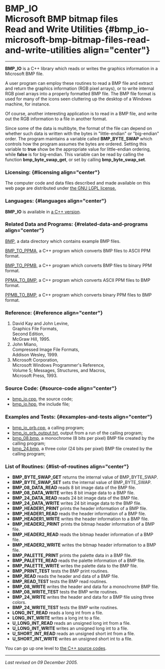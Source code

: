 BMP\_IO\
Microsoft BMP bitmap files\
Read and Write Utilities {#bmp_io-microsoft-bmp-bitmap-files-read-and-write-utilities align="center"}
===========================

------------------------------------------------------------------------

**BMP\_IO** is a C++ library which reads or writes the graphics
information in a Microsoft BMP file.

A user program can employ these routines to read a BMP file and extract
and return the graphics information (RGB pixel arrays), or to write
internal RGB pixel arrays into a properly formatted BMP file. The BMP
file format is used for many of the icons seen cluttering up the desktop
of a Windows machine, for instance.

Of course, another interesting application is to read in a BMP file, and
write out the RGB information to a file in another format.

Since some of the data is multibyte, the format of the file can depend
on whether such data is written with the bytes in "little-endian" or
"big-endian" order. The program maintains a variable called
**BMP\_BYTE\_SWAP** which controls how the program assumes the bytes are
ordered. Setting this variable to **true** show be the appropriate value
for little-endian ordering, while **false** is for big-endian. This
variable can be read by calling the function **bmp\_byte\_swap\_get**,
or set by calling **bmp\_byte\_swap\_set**.

### Licensing: {#licensing align="center"}

The computer code and data files described and made available on this
web page are distributed under [the GNU LGPL
license.](../../txt/gnu_lgpl.txt)

### Languages: {#languages align="center"}

**BMP\_IO** is available in [a C++
version](../../cpp_src/bmp_io/bmp_io.html).

### Related Data and Programs: {#related-data-and-programs align="center"}

[BMP](../../data/bmp/bmp.html), a data directory which contains example
BMP files.

[BMP\_TO\_PPMA](../../cpp_src/bmp_to_ppma/bmp_to_ppma.html), a C++
program which converts BMP files to ASCII PPM format.

[BMP\_TO\_PPMB](../../cpp_src/bmp_to_ppmb/bmp_to_ppmb.html), a C++
program which converts BMP files to binary PPM format.

[PPMA\_TO\_BMP](../../cpp_src/ppma_to_bmp/ppma_to_bmp.html), a C++
program which converts ASCII PPM files to BMP format.

[PPMB\_TO\_BMP](../../cpp_src/ppmb_to_bmp/ppmb_to_bmp.html), a C++
program which converts binary PPM files to BMP format.

### Reference: {#reference align="center"}

1.  David Kay and John Levine,\
    Graphics File Formats,\
    Second Edition,\
    McGraw Hill, 1995.
2.  John Miano,\
    Compressed Image File Formats,\
    Addison Wesley, 1999.
3.  Microsoft Corporation,\
    Microsoft Windows Programmer's Reference,\
    Volume 5; Messages, Structures, and Macros,\
    Microsoft Press, 1993.

### Source Code: {#source-code align="center"}

-   [bmp\_io.cpp](bmp_io.cpp), the source code;
-   [bmp\_io.hpp](bmp_io.hpp), the include file;

### Examples and Tests: {#examples-and-tests align="center"}

-   [bmp\_io\_prb.cpp](bmp_io_prb.cpp), a calling program;
-   [bmp\_io\_prb\_output.txt](bmp_io_prb_output.txt), output from a run
    of the calling program;
-   [bmp\_08.bmp](../../data/bmp/bmp_08.bmp), a monochrome (8 bits per
    pixel) BMP file created by the calling program;
-   [bmp\_24.bmp](../../data/bmp/bmp_24.bmp), a three color (24 bits per
    pixel) BMP file created by the calling program;

### List of Routines: {#list-of-routines align="center"}

-   **BMP\_BYTE\_SWAP\_GET** returns the internal value of
    BMP\_BYTE\_SWAP.
-   **BMP\_BYTE\_SWAP\_SET** sets the internal value of BMP\_BYTE\_SWAP.
-   **BMP\_08\_DATA\_READ** reads 8 bit image data of the BMP file.
-   **BMP\_08\_DATA\_WRITE** writes 8 bit image data to a BMP file.
-   **BMP\_24\_DATA\_READ** reads 24 bit image data of the BMP file.
-   **BMP\_24\_DATA\_WRITE** writes 24 bit image data to the BMP file.
-   **BMP\_HEADER1\_PRINT** prints the header information of a BMP file.
-   **BMP\_HEADER1\_READ** reads the header information of a BMP file.
-   **BMP\_HEADER1\_WRITE** writes the header information to a BMP file.
-   **BMP\_HEADER2\_PRINT** prints the bitmap header information of a
    BMP file.
-   **BMP\_HEADER2\_READ** reads the bitmap header information of a BMP
    file.
-   **BMP\_HEADER2\_WRITE** writes the bitmap header information to a
    BMP file.
-   **BMP\_PALETTE\_PRINT** prints the palette data in a BMP file.
-   **BMP\_PALETTE\_READ** reads the palette information of a BMP file.
-   **BMP\_PALETTE\_WRITE** writes the palette data to the BMP file.
-   **BMP\_PRINT\_TEST** tests the BMP print routines.
-   **BMP\_READ** reads the header and data of a BMP file.
-   **BMP\_READ\_TEST** tests the BMP read routines.
-   **BMP\_08\_WRITE** writes the header and data for a monochrome BMP
    file.
-   **BMP\_08\_WRITE\_TEST** tests the BMP write routines.
-   **BMP\_24\_WRITE** writes the header and data for a BMP file using
    three colors.
-   **BMP\_24\_WRITE\_TEST** tests the BMP write routines.
-   **LONG\_INT\_READ** reads a long int from a file.
-   **LONG\_INT\_WRITE** writes a long int to a file.
-   **U\_LONG\_INT\_READ** reads an unsigned long int from a file.
-   **U\_LONG\_INT\_WRITE** writes an unsigned long int to a file.
-   **U\_SHORT\_INT\_READ** reads an unsigned short int from a file.
-   **U\_SHORT\_INT\_WRITE** writes an unsigned short int to a file.

You can go up one level to [the C++ source codes](../cpp_src.html).

------------------------------------------------------------------------

*Last revised on 09 December 2005.*
